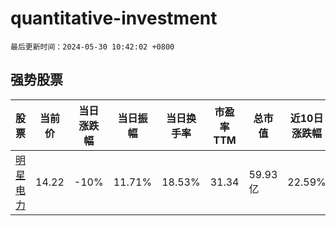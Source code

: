 # quantitative-investment

`最后更新时间：2024-05-30 10:42:02 +0800`

## 强势股票

|股票|当前价|当日涨跌幅|当日振幅|当日换手率|市盈率TTM|总市值|近10日涨跌幅|
|----|----|----|----|----|----|----|----|
|[明星电力](https://xueqiu.com/S/SH600101)|14.22|-10%|11.71%|18.53%|31.34|59.93亿|22.59%|

